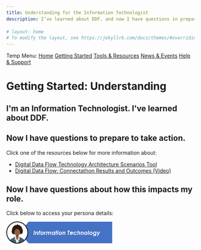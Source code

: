 ```yaml
---
title: Understanding for the Information Technologist
description: I’ve learned about DDF, and now I have questions in preparation for taking action

# layout: home
# To modify the layout, see https://jekyllrb.com/docs/themes/#overriding-theme-defaults
---
```

Temp Menu: [Home](test.md) [Getting Started](get-started.md) [Tools & Resources](tools-resources.md) [News & Events](news-events.md) [Help & Support](help-support.md)

# Getting Started: Understanding

## I'm an Information Technologist.  I've learned about DDF. 
## Now I have questions to prepare to take action.
Click one of the resources below for more information about:
- [Digital Data Flow Technology Architecture Scenarios Tool](https://github.com/transcelerate/ddf-home/blob/main/documents/DDF%20Technology%20Architecture%20Scenarios%20Tool%20-%20CLEAN_FINAL.pdf)
- [Digital Data Flow: Connectathon Results and Outcomes (Video)](https://www.youtube.com/watch?v=IbmGLtfAW9o)
   
## Now I have questions about how this impacts my role.
Click below to access your persona details:

<a href="https://transcelerate.github.io/ddf-home/ITPersona.html">
<img src="media\images\Information Technology - Header.png">
</a>
